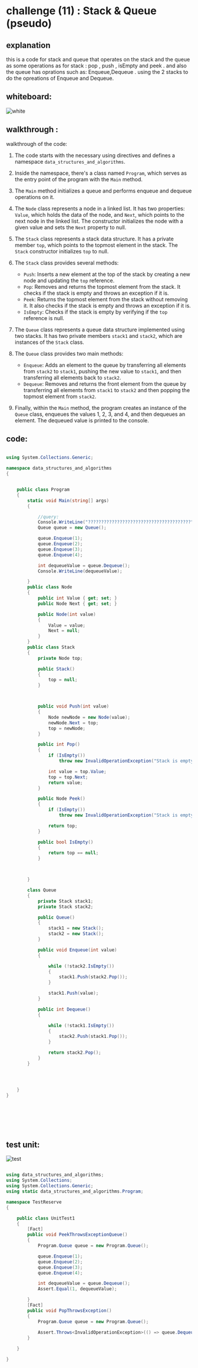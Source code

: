 ﻿# challenge (11) : Stack & Queue (pseudo)
## explanation
this is a code for stack and queue that operates on the stack and the queue as some operations as for stack : pop , push , isEmpty and peek .
and also the queue has oprations such as: Enqueue,Dequeue . using the 2 stacks to do the opreations of Enqueue and Dequeue. 

## whiteboard:
![white](stackqueue.png)

## walkthrough :

 walkthrough of the code:


1. The code starts with the necessary using directives and defines a namespace `data_structures_and_algorithms`.

2. Inside the namespace, there's a class named `Program`, which serves as the entry point of the program with the `Main` method.

3. The `Main` method initializes a queue and performs enqueue and dequeue operations on it.

4. The `Node` class represents a node in a linked list. It has two properties: `Value`, which holds the data of the node, and `Next`, which points to the next node in the linked list. The constructor initializes the node with a given value and sets the `Next` property to null.

5. The `Stack` class represents a stack data structure. It has a private member `top`, which points to the topmost element in the stack. The `Stack` constructor initializes `top` to null.

6. The `Stack` class provides several methods:
   - `Push`: Inserts a new element at the top of the stack by creating a new node and updating the `top` reference.
   - `Pop`: Removes and returns the topmost element from the stack. It checks if the stack is empty and throws an exception if it is.
   - `Peek`: Returns the topmost element from the stack without removing it. It also checks if the stack is empty and throws an exception if it is.
   - `IsEmpty`: Checks if the stack is empty by verifying if the `top` reference is null.

7. The `Queue` class represents a queue data structure implemented using two stacks. It has two private members `stack1` and `stack2`, which are instances of the `Stack` class.

8. The `Queue` class provides two main methods:
   - `Enqueue`: Adds an element to the queue by transferring all elements from `stack2` to `stack1`, pushing the new value to `stack1`, and then transferring all elements back to `stack2`.
   - `Dequeue`: Removes and returns the front element from the queue by transferring all elements from `stack1` to `stack2` and then popping the topmost element from `stack2`.

9. Finally, within the `Main` method, the program creates an instance of the `Queue` class, enqueues the values 1, 2, 3, and 4, and then dequeues an element. The dequeued value is printed to the console.


## code:
```c#

using System.Collections.Generic;

namespace data_structures_and_algorithms
{


    public class Program
    {
        static void Main(string[] args)
        {

            //query:
            Console.WriteLine("???????????????????????????????????????");
            Queue queue = new Queue();

            queue.Enqueue(1);
            queue.Enqueue(2);
            queue.Enqueue(3);
            queue.Enqueue(4);

            int dequeueValue = queue.Dequeue();
            Console.WriteLine(dequeueValue);

        }
        public class Node
        {
            public int Value { get; set; }
            public Node Next { get; set; }

            public Node(int value)
            {
                Value = value;
                Next = null;
            }
        }
        public class Stack
        {
            private Node top;

            public Stack()
            {
                top = null;
            }



            public void Push(int value)
            {
                Node newNode = new Node(value);
                newNode.Next = top;
                top = newNode;
            }

            public int Pop()
            {
                if (IsEmpty())
                    throw new InvalidOperationException("Stack is empty");

                int value = top.Value;
                top = top.Next;
                return value;
            }

            public Node Peek()
            {
                if (IsEmpty())
                    throw new InvalidOperationException("Stack is empty");

                return top;
            }

            public bool IsEmpty()
            {
                return top == null;
            }



        }

        class Queue
        {
            private Stack stack1;
            private Stack stack2;

            public Queue()
            {
                stack1 = new Stack();
                stack2 = new Stack();
            }

            public void Enqueue(int value)
            {

                while (!stack2.IsEmpty())
                {
                    stack1.Push(stack2.Pop());
                }

                stack1.Push(value);
            }

            public int Dequeue()
            {

                while (!stack1.IsEmpty())
                {
                    stack2.Push(stack1.Pop());
                }

                return stack2.Pop();
            }
        }




    }
}








```
## test unit:

![test](cc.png)

```c#

using data_structures_and_algorithms;
using System.Collections;
using System.Collections.Generic;
using static data_structures_and_algorithms.Program;

namespace TestReserve
{

    public class UnitTest1
    {
        [Fact]
        public void PeekThrowsExceptionQueue()
        {
            Program.Queue queue = new Program.Queue();

            queue.Enqueue(1);
            queue.Enqueue(2);
            queue.Enqueue(3);
            queue.Enqueue(4);

            int dequeueValue = queue.Dequeue();
            Assert.Equal(1, dequeueValue);

        }
        [Fact]
        public void PopThrowsException()
        {
            Program.Queue queue = new Program.Queue();
            
            Assert.Throws<InvalidOperationException>(() => queue.Dequeue());
        }

    }

}
```

